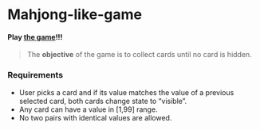 # Mahjong-like-game

#### Play [the game](https://bemorehuman.github.io/Mahjong-like-game/index.html)!!!

> The **objective** of the game is to collect cards until no card is hidden.

### Requirements
- User picks a card and if its value matches the value of a previous selected card, both cards change state to “visible”.
- Any card can have a value in [1,99] range. 
- No two pairs with identical values are allowed.
